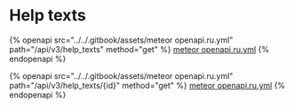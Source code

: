 # Help texts

{% openapi src="../../.gitbook/assets/meteor openapi.ru.yml" path="/api/v3/help_texts" method="get" %}
[meteor openapi.ru.yml](<../../.gitbook/assets/meteor openapi.ru.yml>)
{% endopenapi %}

{% openapi src="../../.gitbook/assets/meteor openapi.ru.yml" path="/api/v3/help_texts/{id}" method="get" %}
[meteor openapi.ru.yml](<../../.gitbook/assets/meteor openapi.ru.yml>)
{% endopenapi %}
